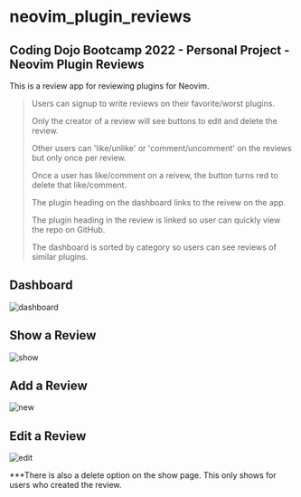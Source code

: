 # neovim_plugin_reviews

## Coding Dojo Bootcamp 2022 - Personal Project - Neovim Plugin Reviews

This is a review app for reviewing plugins for Neovim.

> Users can signup to write reviews on their favorite/worst plugins. 
>
> Only the creator of a review will see buttons to edit and delete the review.
>
> Other users can 'like/unlike' or 'comment/uncomment' on the reviews but only once per review.
>
> Once a user has like/comment on a reivew, the button turns red to delete that like/comment.
>
> The plugin heading on the dashboard links to the reivew on the app.
>
> The plugin heading in the review is linked so user can quickly view the repo on GitHub.
>
> The dashboard is sorted by category so users can see reviews of similar plugins.

## Dashboard 

![dashboard](https://user-images.githubusercontent.com/99504059/183553484-e68d3a7f-195b-42b3-991a-6f702ad43b10.png)

## Show a Review 

![show](https://user-images.githubusercontent.com/99504059/183553568-b459ba5b-c4e6-4bea-aad1-b21a16aea4e3.png)

## Add a Review 

![new](https://user-images.githubusercontent.com/99504059/183553635-0cb26e37-d851-4e3c-8fc2-1389281e45b3.png)

## Edit a Review 

![edit](https://user-images.githubusercontent.com/99504059/183553705-84633ef8-90eb-44b4-bce8-56b978e00053.png)

***There is also a delete option on the show page. This only shows for users who created the review.

